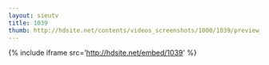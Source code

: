 ```yaml
---
layout: sieutv
title: 1039
thumb: http://hdsite.net/contents/videos_screenshots/1000/1039/preview_360p.mp4.jpg
---
```

{% include iframe src='http://hdsite.net/embed/1039' %}
 
